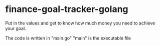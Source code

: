 # finance-goal-tracker-golang

Put in the values and get to know how much money you need to achieve your goal. 

The code is written in "main.go"
"main" is the executable file
